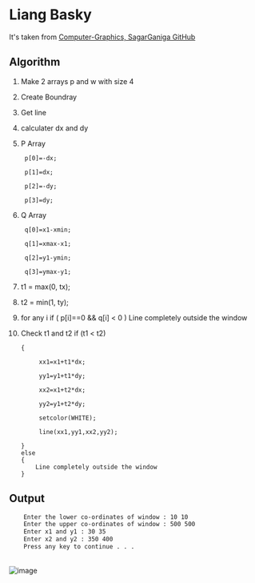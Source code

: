 # Liang Basky

It's taken from [Computer-Graphics, SagarGaniga GitHub](https://github.com/SagarGaniga/computer-graphics)

## Algorithm

1. Make 2 arrays p and w with size 4

2. Create Boundray

3. Get line

4. calculater dx and dy

5. P Array
	
		p[0]=-dx;
		
		p[1]=dx;
		
		p[2]=-dy;
		
		p[3]=dy;

6. Q Array

		q[0]=x1-xmin;
	
		q[1]=xmax-x1;
		
		q[2]=y1-ymin;
		
		q[3]=ymax-y1;

7. t1 = max(0, tx);

8. t2 = min(1, ty);

9. for any i
		if ( p[i]==0 && q[i] < 0 )
			Line completely outside the window

10. Check t1 and t2
		if (t1 < t2)
		
		{
			 
			 xx1=x1+t1*dx;
			 
			 yy1=y1+t1*dy;

			 xx2=x1+t2*dx;
			 
			 yy2=y1+t2*dy;
			 
			 setcolor(WHITE);
			 
			 line(xx1,yy1,xx2,yy2);
		
		}
		else
		{
			Line completely outside the window
		}

## Output

```bash
	Enter the lower co-ordinates of window : 10 10
	Enter the upper co-ordinates of window : 500 500
	Enter x1 and y1 : 30 35
	Enter x2 and y2 : 350 400
	Press any key to continue . . .
```
\
![image](https://user-images.githubusercontent.com/46064269/235473454-ec3f7226-3d82-4a55-a1dd-3dcefeaa5cad.png)
